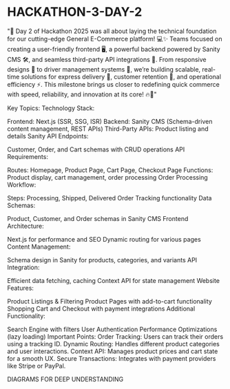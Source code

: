 # HACKATHON-3-DAY-2

"🚀 Day 2 of Hackathon 2025 was all about laying the technical foundation for our cutting-edge General E-Commerce platform! 💻✨ Teams focused on creating a user-friendly frontend 🖥️, a powerful backend powered by Sanity CMS 🛠️, and seamless third-party API integrations 🔗. From responsive designs 📱 to driver management systems 🚚, we’re building scalable, real-time solutions for express delivery 🚀, customer retention 🎯, and operational efficiency ⚡. This milestone brings us closer to redefining quick commerce with speed, reliability, and innovation at its core! 🔥🙌"


Key Topics:
Technology Stack:

Frontend: Next.js (SSR, SSG, ISR)
Backend: Sanity CMS (Schema-driven content management, REST APIs)
Third-Party APIs: Product listing and details
Sanity API Endpoints:

Customer, Order, and Cart schemas with CRUD operations
API Requirements:

Routes: Homepage, Product Page, Cart Page, Checkout Page
Functions: Product display, cart management, order processing
Order Processing Workflow:

Steps: Processing, Shipped, Delivered
Order Tracking functionality
Data Schemas:

Product, Customer, and Order schemas in Sanity CMS
Frontend Architecture:

Next.js for performance and SEO
Dynamic routing for various pages
Content Management:

Schema design in Sanity for products, categories, and variants
API Integration:

Efficient data fetching, caching
Context API for state management
Website Features:

Product Listings & Filtering
Product Pages with add-to-cart functionality
Shopping Cart and Checkout with payment integrations
Additional Functionality:

Search Engine with filters
User Authentication
Performance Optimizations (lazy loading)
Important Points:
Order Tracking: Users can track their orders using a tracking ID.
Dynamic Routing: Handles different product categories and user interactions.
Context API: Manages product prices and cart state for a smooth UX.
Secure Transactions: Integrates with payment providers like Stripe or PayPal.

DIAGRAMS FOR DEEP UNDERSTANDING

